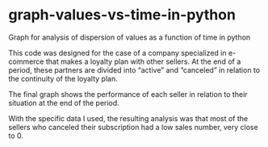# graph-values-vs-time-in-python
Graph for analysis of dispersion of values as a function of time in python

This code was designed for the case of a company specialized in e-commerce that makes a loyalty plan with other sellers. At the end of a period, these partners are divided into “active” and “canceled” in relation to the continuity of the loyalty plan.

The final graph shows the performance of each seller in relation to their situation at the end of the period.

With the specific data I used, the resulting analysis was that most of the sellers who canceled their subscription had a low sales number, very close to 0.
